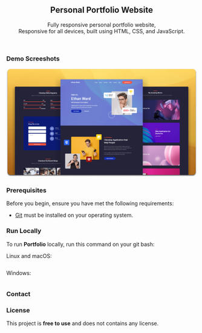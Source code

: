 <div align="center">
  
  
  <br />
  <br />

  <h2 align="center">Personal Portfolio Website</h2>

  Fully responsive personal portfolio website, <br />Responsive for all devices, built using HTML, CSS, and JavaScript.

  <!-- <a href="https://codewithsadee.github.io/portfolio/"><strong>➥ Live Demo</strong></a> -->

</div>

<br />

### Demo Screeshots

![Portfolio Desktop Demo](./readme-images/desktop.png "Desktop Demo")

### Prerequisites

Before you begin, ensure you have met the following requirements:

* [Git](https://git-scm.com/downloads "Download Git") must be installed on your operating system.

### Run Locally

To run **Portfolio** locally, run this command on your git bash:

Linux and macOS:

```bash

```

Windows:

```bash

```

### Contact


### License

This project is **free to use** and does not contains any license.
